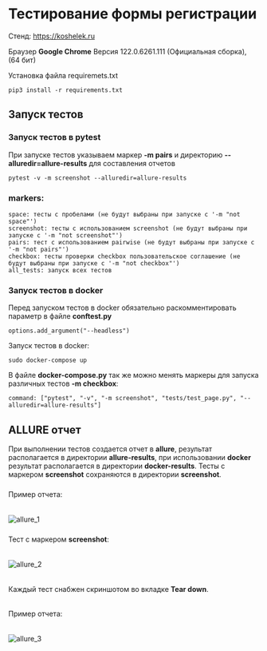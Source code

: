 # Тестирование формы регистрации
Стенд: https://koshelek.ru 

Браузер __Google Chrome__ Версия 122.0.6261.111 (Официальная сборка), (64 бит)

Установка файла requiremets.txt
````
pip3 install -r requirements.txt
````
## Запуск тестов

### Запуск тестов в pytest
При запуске тестов указываем маркер __-m pairs__ и директорию __--alluredir=allure-results__
для составления отчетов
````
pytest -v -m screenshot --alluredir=allure-results
````
### markers:
````
space: тесты с пробелами (не будут выбраны при запуске с '-m "not space"')
screenshot: тесты с использованием screenshot (не будут выбраны при запуске с '-m "not screenshot"')
pairs: тест с использованием pairwise (не будут выбраны при запуске с '-m "not pairs"')
checkbox: тесты проверки checkbox пользовательское соглашение (не будут выбраны при запуске с '-m "not checkbox"')
all_tests: запуск всех тестов
````
### Запуск тестов в docker
Перед запуском тестов в docker обязательно раскомментировать параметр в файле __conftest.py__ 
````
options.add_argument("--headless")
````
Запуск тестов в docker:
````
sudo docker-compose up
````
В файле __docker-compose.py__ так же можно менять маркеры для запуска различных тестов __-m checkbox__:
````
command: ["pytest", "-v", "-m screenshot", "tests/test_page.py", "--alluredir=allure-results"]
````
## ALLURE отчет
При выполнении тестов создается отчет в __allure__, результат располагается в директории __allure-results__,
при использовании __docker__ результат располагается в директории __docker-results__.
Тесты с маркером __screenshot__ сохраняются в директории __screenshot__.
#####
Пример отчета:
######
![allure_1](https://github.com/MaximRock/Python/assets/95434302/05f1074a-449b-4a7d-a33d-7898d930343d)
#####
Тест с маркером __screenshot__:
######
![allure_2](https://github.com/MaximRock/Python/assets/95434302/c1fa6e1d-deec-4aec-9307-1ee3b03acb04)
######
Каждый тест снабжен скриншотом во вкладке __Tear down__.
######
Пример отчета:
######
![allure_3](https://github.com/MaximRock/Python/assets/95434302/62f6f1b5-1a3e-46c6-9835-3172bf8aadf3)
